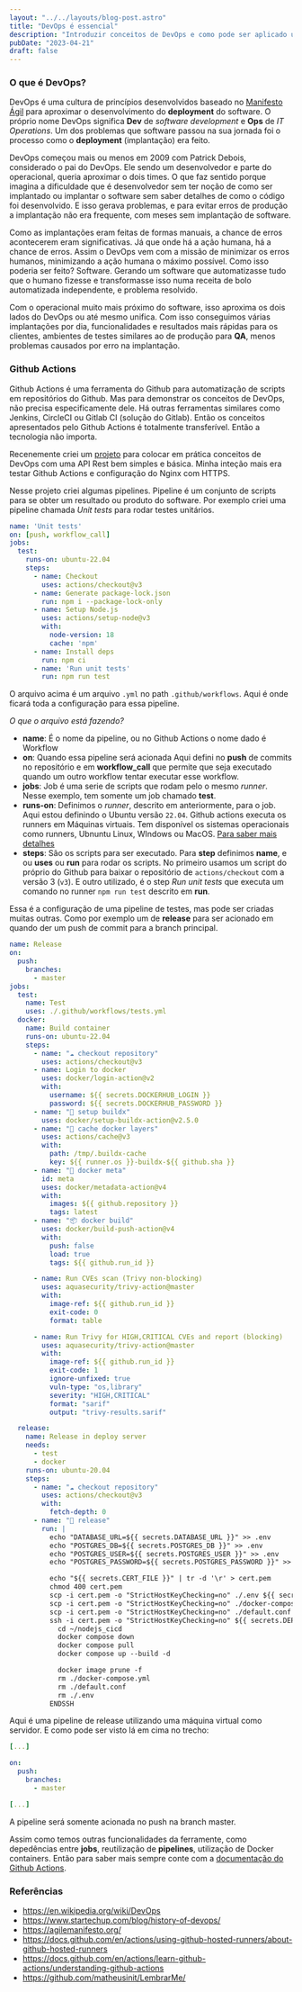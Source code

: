 ```yaml
---
layout: "../../layouts/blog-post.astro"
title: "DevOps é essencial"
description: "Introduzir conceitos de DevOps e como pode ser aplicado utilizando Github Actions"
pubDate: "2023-04-21"
draft: false
---
```

### O que é DevOps?

DevOps é uma cultura de princípios desenvolvidos baseado no [Manifesto Ágil](https://agilemanifesto.org/history.html) para aproximar o desenvolvimento do **deployment** do software. O próprio nome DevOps significa **Dev** de *software development* e **Ops** de *IT Operations*. Um dos problemas que software passou na sua jornada foi o processo como o **deployment** (implantação) era feito.

DevOps começou mais ou menos em 2009 com Patrick Debois, considerado o pai do DevOps. Ele sendo um desenvolvedor e parte do operacional, queria aproximar o dois times. O que faz sentido porque imagina a dificuldade que é desenvolvedor sem ter noção de como ser implantado ou implantar o software sem saber detalhes de como o código foi desenvolvido. E isso gerava problemas, e para evitar erros de produção a implantação não era frequente, com meses sem implantação de software.

Como as implantações eram feitas de formas manuais, a chance de erros acontecerem eram significativas. Já que onde há a ação humana, há  a chance de erros. Assim o DevOps vem com a missão de minimizar os erros humanos, minimizando a ação humana o máximo possível. Como isso poderia ser feito? Software. Gerando um software que automatizasse tudo que o humano fizesse e transformasse isso numa receita de bolo automatizada independente, e problema resolvido.

Com o operacional muito mais próximo do software, isso aproxima os dois lados do DevOps ou até mesmo unifica. Com isso conseguimos várias implantações por dia, funcionalidades e resultados mais rápidas para os clientes, ambientes de testes similares ao de produção para **QA**, menos problemas causados por erro na implantação.

### Github Actions

Github Actions é uma ferramenta do Github para automatização de scripts em repositórios do Github. Mas para demonstrar os conceitos de DevOps, não precisa especificamente dele. Há outras ferramentas similares como Jenkins, CircleCI ou Gitlab CI (solução do Gitlab). Então os conceitos apresentados pelo Github Actions é totalmente transferível. Então a tecnologia não importa.

Recenemente criei um [projeto](https://github.com/matheusinit/LembrarMe/) para colocar em prática conceitos de DevOps com uma API Rest bem simples e básica. Minha inteção mais era testar Github Actions e configuração do Nginx com HTTPS.

Nesse projeto criei algumas pipelines. Pipeline é um conjunto de scripts para se obter um resultado ou produto do software. Por exemplo criei uma pipeline chamada *Unit tests* para rodar testes unitários.

```yaml:.github/workflows/tests.yml
name: 'Unit tests'
on: [push, workflow_call]
jobs:
  test:
    runs-on: ubuntu-22.04
    steps:
      - name: Checkout
        uses: actions/checkout@v3
      - name: Generate package-lock.json
        run: npm i --package-lock-only
      - name: Setup Node.js
        uses: actions/setup-node@v3
        with:
          node-version: 18
          cache: 'npm'
      - name: Install deps
        run: npm ci
      - name: 'Run unit tests'
        run: npm run test
```

O arquivo acima é um arquivo `.yml` no path `.github/workflows`. Aqui é onde ficará toda a configuração para essa pipeline.

*O que o arquivo está fazendo?*
- **name**: É o nome da pipeline, ou no Github Actions o nome dado é Workflow
- **on**: Quando essa pipeline será acionada
	Aqui defini no **push** de commits no repositório e em **workflow_call** que permite que seja executado quando um outro workflow tentar executar esse workflow.
- **jobs**: Job é uma serie de scripts que rodam pelo o mesmo *runner*.
	Nesse exemplo, tem somente um job chamado **test**.
- **runs-on**: Definimos o *runner*, descrito em anteriormente, para o job. Aqui estou definindo o Ubuntu versão `22.04`. 
	Github actions executa os runners em Máquinas virtuais. Tem disponível os sistemas operacionais como runners, Ubnuntu Linux, WIndows ou MacOS. [Para saber mais detalhes](https://docs.github.com/en/actions/using-github-hosted-runners/about-github-hosted-runners)
- **steps**: São os scripts para ser executado. Para **step** definimos **name**, e ou **uses** ou **run** para rodar os scripts.
	No primeiro usamos um script do próprio do Github para baixar o repositório de `actions/checkout` com a versão 3 (`v3`). E outro utilizado, é o step *Run unit tests* que executa um comando no runner  `npm run test` descrito em **run**.

Essa é a configuração de uma pipeline de testes, mas pode ser criadas muitas outras. Como por exemplo um de **release** para ser acionado em quando der um push de commit para a branch principal.

```yaml:.github/workflows/release.yml
name: Release
on:
  push:
    branches:
      - master
jobs:
  test:
    name: Test
    uses: ./.github/workflows/tests.yml
  docker:
    name: Build container
    runs-on: ubuntu-22.04
    steps:
      - name: "☁️ checkout repository"
        uses: actions/checkout@v3
      - name: Login to docker
        uses: docker/login-action@v2
        with:
          username: ${{ secrets.DOCKERHUB_LOGIN }}
          password: ${{ secrets.DOCKERHUB_PASSWORD }}
      - name: "🔧 setup buildx"
        uses: docker/setup-buildx-action@v2.5.0
      - name: "🔧 cache docker layers"
        uses: actions/cache@v3
        with:
          path: /tmp/.buildx-cache
          key: ${{ runner.os }}-buildx-${{ github.sha }}
      - name: "🔧 docker meta"
        id: meta
        uses: docker/metadata-action@v4
        with:
          images: ${{ github.repository }}
          tags: latest
      - name: "📦 docker build"
        uses: docker/build-push-action@v4
        with:
          push: false
          load: true
          tags: ${{ github.run_id }}

      - name: Run CVEs scan (Trivy non-blocking)
        uses: aquasecurity/trivy-action@master
        with:
          image-ref: ${{ github.run_id }}
          exit-code: 0
          format: table

      - name: Run Trivy for HIGH,CRITICAL CVEs and report (blocking)
        uses: aquasecurity/trivy-action@master
        with:
          image-ref: ${{ github.run_id }}
          exit-code: 1
          ignore-unfixed: true
          vuln-type: "os,library"
          severity: "HIGH,CRITICAL"
          format: "sarif"
          output: "trivy-results.sarif"

  release:
    name: Release in deploy server
    needs:
      - test
      - docker
    runs-on: ubuntu-20.04
    steps:
      - name: "☁️ checkout repository"
        uses: actions/checkout@v3
        with:
          fetch-depth: 0
      - name: "🚀 release"
        run: |
          echo "DATABASE_URL=${{ secrets.DATABASE_URL }}" >> .env
          echo "POSTGRES_DB=${{ secrets.POSTGRES_DB }}" >> .env
          echo "POSTGRES_USER=${{ secrets.POSTGRES_USER }}" >> .env
          echo "POSTGRES_PASSWORD=${{ secrets.POSTGRES_PASSWORD }}" >> .env

          echo "${{ secrets.CERT_FILE }}" | tr -d '\r' > cert.pem
          chmod 400 cert.pem
          scp -i cert.pem -o "StrictHostKeyChecking=no" ./.env ${{ secrets.DEPLOY_SERVER }}:~/nodejs_cicd/.env
          scp -i cert.pem -o "StrictHostKeyChecking=no" ./docker-compose.yml ${{ secrets.DEPLOY_SERVER }}:~/nodejs_cicd/docker-compose.yml
          scp -i cert.pem -o "StrictHostKeyChecking=no" ./default.conf ${{ secrets.DEPLOY_SERVER }}:~/nodejs_cicd/
          ssh -i cert.pem -o "StrictHostKeyChecking=no" ${{ secrets.DEPLOY_SERVER }} << 'ENDSSH'
            cd ~/nodejs_cicd
            docker compose down
            docker compose pull
            docker compose up --build -d

            docker image prune -f
            rm ./docker-compose.yml
            rm ./default.conf
            rm ./.env
          ENDSSH
```

Aqui é uma pipeline de release utilizando uma máquina virtual como servidor. E como pode ser visto lá em cima no trecho:

```yaml:.github/workflows/release.yml
[...]

on:
  push:
    branches:
      - master

[...]
```

A pipeline será somente acionada no push na branch master.

Assim como temos outras funcionalidades da ferramente, como depedências entre **jobs**, reutilização de **pipelines**, utilização de Docker containers. Então para saber mais sempre conte com a [documentação do Github Actions](https://docs.github.com/en/actions).

### Referências
- https://en.wikipedia.org/wiki/DevOps
- https://www.startechup.com/blog/history-of-devops/
- https://agilemanifesto.org/
- https://docs.github.com/en/actions/using-github-hosted-runners/about-github-hosted-runners
- https://docs.github.com/en/actions/learn-github-actions/understanding-github-actions
- https://github.com/matheusinit/LembrarMe/
